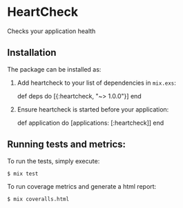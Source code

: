# HeartCheck

Checks your application health

## Installation

The package can be installed as:

  1. Add heartcheck to your list of dependencies in `mix.exs`:

        def deps do
          [{:heartcheck, "~> 1.0.0"}]
        end

  2. Ensure heartcheck is started before your application:

        def application do
          [applications: [:heartcheck]]
        end

## Running tests and metrics:

To run the tests, simply execute:

```
$ mix test
```

To run coverage metrics and generate a html report:

```
$ mix coveralls.html
```
